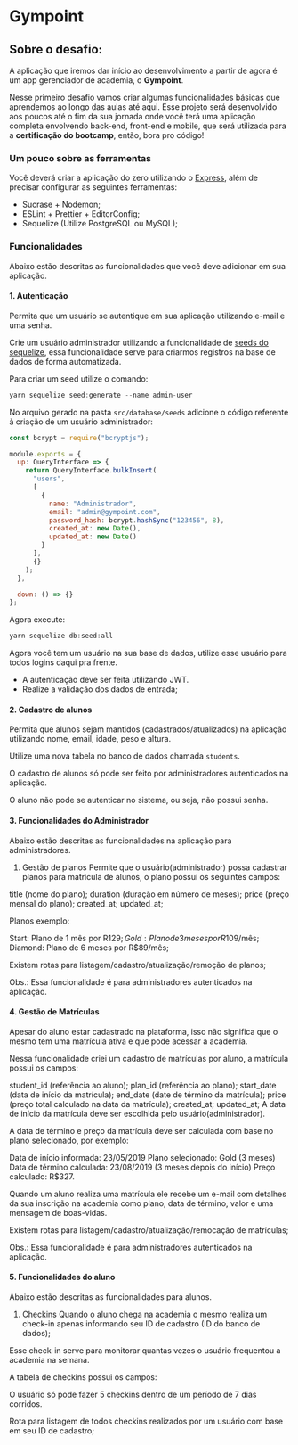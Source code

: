 # Gympoint


## Sobre o desafio:

A aplicação que iremos dar início ao desenvolvimento a partir de agora é um app gerenciador de academia, o **Gympoint**.

Nesse primeiro desafio vamos criar algumas funcionalidades básicas que aprendemos ao longo das aulas até aqui. Esse projeto será desenvolvido aos poucos até o fim da sua jornada onde você terá uma aplicação completa envolvendo back-end, front-end e mobile, que será utilizada para a **certificação do bootcamp**, então, bora pro código!

### Um pouco sobre as ferramentas

Você deverá criar a aplicação do zero utilizando o [Express](https://expressjs.com/), além de precisar configurar as seguintes ferramentas:

- Sucrase + Nodemon;
- ESLint + Prettier + EditorConfig;
- Sequelize (Utilize PostgreSQL ou MySQL);

### Funcionalidades

Abaixo estão descritas as funcionalidades que você deve adicionar em sua aplicação.

#### 1. Autenticação

Permita que um usuário se autentique em sua aplicação utilizando e-mail e uma senha.

Crie um usuário administrador utilizando a funcionalidade de [seeds do sequelize](https://sequelize.org/master/manual/migrations.html#creating-first-seed), essa funcionalidade serve para criarmos registros na base de dados de forma automatizada.

Para criar um seed utilize o comando:

```js
yarn sequelize seed:generate --name admin-user
```

No arquivo gerado na pasta `src/database/seeds` adicione o código referente à criação de um usuário administrador:

```js
const bcrypt = require("bcryptjs");

module.exports = {
  up: QueryInterface => {
    return QueryInterface.bulkInsert(
      "users",
      [
        {
          name: "Administrador",
          email: "admin@gympoint.com",
          password_hash: bcrypt.hashSync("123456", 8),
          created_at: new Date(),
          updated_at: new Date()
        }
      ],
      {}
    );
  },

  down: () => {}
};
```

Agora execute:

```js
yarn sequelize db:seed:all
```

Agora você tem um usuário na sua base de dados, utilize esse usuário para todos logins daqui pra frente.

- A autenticação deve ser feita utilizando JWT.
- Realize a validação dos dados de entrada;

#### 2. Cadastro de alunos

Permita que alunos sejam mantidos (cadastrados/atualizados) na aplicação utilizando nome, email, idade, peso e altura.

Utilize uma nova tabela no banco de dados chamada `students`.

O cadastro de alunos só pode ser feito por administradores autenticados na aplicação.

O aluno não pode se autenticar no sistema, ou seja, não possui senha.

#### 3. Funcionalidades do Administrador
Abaixo estão descritas as funcionalidades na aplicação para administradores.

1. Gestão de planos
Permite que o usuário(administrador) possa cadastrar planos para matrícula de alunos, o plano possui os seguintes campos:

title (nome do plano);
duration (duração em número de meses);
price (preço mensal do plano);
created_at;
updated_at;

Planos exemplo:

Start: Plano de 1 mês por R$129;
Gold: Plano de 3 meses por R$109/mês;
Diamond: Plano de 6 meses por R$89/mês;

Existem rotas para listagem/cadastro/atualização/remoção de planos;

Obs.: Essa funcionalidade é para administradores autenticados na aplicação.

#### 4. Gestão de Matrículas
Apesar do aluno estar cadastrado na plataforma, isso não significa que o mesmo tem uma matrícula ativa e que pode acessar a academia.

Nessa funcionalidade criei um cadastro de matrículas por aluno, a matrícula possui os campos:

student_id (referência ao aluno);
plan_id (referência ao plano);
start_date (data de início da matrícula);
end_date (date de término da matrícula);
price (preço total calculado na data da matrícula);
created_at;
updated_at;
A data de início da matrícula deve ser escolhida pelo usuário(administrador).

A data de término e preço da matrícula deve ser calculada com base no plano selecionado, por exemplo:

Data de início informada: 23/05/2019 Plano selecionado: Gold (3 meses) Data de término calculada: 23/08/2019 (3 meses depois do início) Preço calculado: R$327.

Quando um aluno realiza uma matrícula ele recebe um e-mail com detalhes da sua inscrição na academia como plano, data de término, valor e uma mensagem de boas-vidas.

Existem rotas para listagem/cadastro/atualização/remocação de matrículas;

Obs.: Essa funcionalidade é para administradores autenticados na aplicação.

#### 5. Funcionalidades do aluno
Abaixo estão descritas as funcionalidades para alunos.

1. Checkins
Quando o aluno chega na academia o mesmo realiza um check-in apenas informando seu ID de cadastro (ID do banco de dados);

Esse check-in serve para monitorar quantas vezes o usuário frequentou a academia na semana.

A tabela de checkins possui os campos:

O usuário só pode fazer 5 checkins dentro de um período de 7 dias corridos.

Rota para listagem de todos checkins realizados por um usuário com base em seu ID de cadastro;
